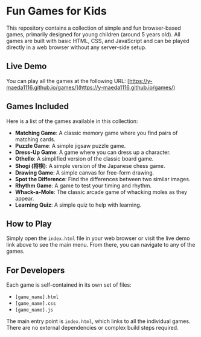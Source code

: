 # Fun Games for Kids

This repository contains a collection of simple and fun browser-based games, primarily designed for young children (around 5 years old). All games are built with basic HTML, CSS, and JavaScript and can be played directly in a web browser without any server-side setup.

## Live Demo

You can play all the games at the following URL:
[https://y-maeda1116.github.io/games/](https://y-maeda1116.github.io/games/)

## Games Included

Here is a list of the games available in this collection:

*   **Matching Game**: A classic memory game where you find pairs of matching cards.
*   **Puzzle Game**: A simple jigsaw puzzle game.
*   **Dress-Up Game**: A game where you can dress up a character.
*   **Othello**: A simplified version of the classic board game.
*   **Shogi (将棋)**: A simple version of the Japanese chess game.
*   **Drawing Game**: A simple canvas for free-form drawing.
*   **Spot the Difference**: Find the differences between two similar images.
*   **Rhythm Game**: A game to test your timing and rhythm.
*   **Whack-a-Mole**: The classic arcade game of whacking moles as they appear.
*   **Learning Quiz**: A simple quiz to help with learning.

## How to Play

Simply open the `index.html` file in your web browser or visit the live demo link above to see the main menu. From there, you can navigate to any of the games.

## For Developers

Each game is self-contained in its own set of files:
*   `[game_name].html`
*   `[game_name].css`
*   `[game_name].js`

The main entry point is `index.html`, which links to all the individual games. There are no external dependencies or complex build steps required.
